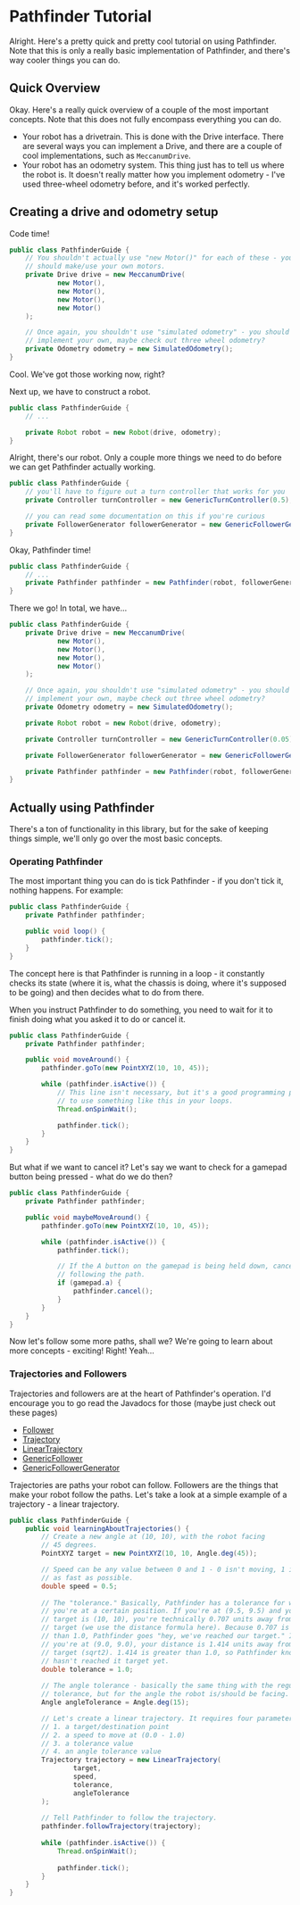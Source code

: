 # Pathfinder Tutorial

Alright. Here's a pretty quick and pretty cool tutorial on using Pathfinder. Note that this is only a really basic
implementation of Pathfinder, and there's way cooler things you can do.

## Quick Overview

Okay. Here's a really quick overview of a couple of the most important concepts. Note that this does not fully encompass
everything you can do.

- Your robot has a drivetrain. This is done with the Drive interface. There are several ways you can implement a Drive,
  and there are a couple of cool implementations, such as `MeccanumDrive`.
- Your robot has an odometry system. This thing just has to tell us where the robot is. It doesn't really matter how you
  implement odometry - I've used three-wheel odometry before, and it's worked perfectly.

## Creating a drive and odometry setup

Code time!

```java
public class PathfinderGuide {
    // You shouldn't actually use "new Motor()" for each of these - you
    // should make/use your own motors.
    private Drive drive = new MeccanumDrive(
            new Motor(),
            new Motor(),
            new Motor(),
            new Motor()
    );

    // Once again, you shouldn't use "simulated odometry" - you should
    // implement your own, maybe check out three wheel odometry?
    private Odometry odometry = new SimulatedOdometry();
}
```

Cool. We've got those working now, right?

Next up, we have to construct a robot.

```java
public class PathfinderGuide {
    // ...

    private Robot robot = new Robot(drive, odometry);
}
```

Alright, there's our robot. Only a couple more things we need to do before we can get Pathfinder actually working.

```java
public class PathfinderGuide {
    // you'll have to figure out a turn controller that works for you
    private Controller turnController = new GenericTurnController(0.5);

    // you can read some documentation on this if you're curious
    private FollowerGenerator followerGenerator = new GenericFollowerGenerator(turnController);
}
```

Okay, Pathfinder time!

```java
public class PathfinderGuide {
    // ...
    private Pathfinder pathfinder = new Pathfinder(robot, followerGenerator);
}
```

There we go! In total, we have...

```java
public class PathfinderGuide {
    private Drive drive = new MeccanumDrive(
            new Motor(),
            new Motor(),
            new Motor(),
            new Motor()
    );

    // Once again, you shouldn't use "simulated odometry" - you should
    // implement your own, maybe check out three wheel odometry?
    private Odometry odometry = new SimulatedOdometry();

    private Robot robot = new Robot(drive, odometry);

    private Controller turnController = new GenericTurnController(0.05);

    private FollowerGenerator followerGenerator = new GenericFollowerGenerator(turnController);

    private Pathfinder pathfinder = new Pathfinder(robot, followerGenerator);
}
```

## Actually using Pathfinder

There's a ton of functionality in this library, but for the sake of keeping things simple, we'll only go over the most
basic concepts.

### Operating Pathfinder

The most important thing you can do is tick Pathfinder - if you don't tick it, nothing happens. For example:

```java
public class PathfinderGuide {
    private Pathfinder pathfinder;

    public void loop() {
        pathfinder.tick();
    }
}
```

The concept here is that Pathfinder is running in a loop - it constantly checks its state (where it is, what the chassis
is doing, where it's supposed to be going) and then decides what to do from there.

When you instruct Pathfinder to do something, you need to wait for it to finish doing what you asked it to do or cancel
it.

```java
public class PathfinderGuide {
    private Pathfinder pathfinder;

    public void moveAround() {
        pathfinder.goTo(new PointXYZ(10, 10, 45));

        while (pathfinder.isActive()) {
            // This line isn't necessary, but it's a good programming practice
            // to use something like this in your loops.
            Thread.onSpinWait();

            pathfinder.tick();
        }
    }
}
```

But what if we want to cancel it? Let's say we want to check for a gamepad button being pressed - what do we do then?

```java
public class PathfinderGuide {
    private Pathfinder pathfinder;

    public void maybeMoveAround() {
        pathfinder.goTo(new PointXYZ(10, 10, 45));

        while (pathfinder.isActive()) {
            pathfinder.tick();

            // If the A button on the gamepad is being held down, cancel
            // following the path.
            if (gamepad.a) {
                pathfinder.cancel();
            }
        }
    }
}
```

Now let's follow some more paths, shall we? We're going to learn about more concepts - exciting! Right! Yeah...

### Trajectories and Followers

Trajectories and followers are at the heart of Pathfinder's operation. I'd encourage you to go read the Javadocs for
those (maybe just check out these pages)

- [Follower](https://github.com/Wobblyyyy/Pathfinder2/blob/master/pathfinder2-core/src/main/java/me/wobblyyyy/pathfinder2/follower/Follower.java)
- [Trajectory](https://github.com/Wobblyyyy/Pathfinder2/blob/master/pathfinder2-core/src/main/java/me/wobblyyyy/pathfinder2/trajectory/Trajectory.java)
- [LinearTrajectory](https://github.com/Wobblyyyy/Pathfinder2/blob/master/pathfinder2-core/src/main/java/me/wobblyyyy/pathfinder2/trajectory/LinearTrajectory.java)
- [GenericFollower](https://github.com/Wobblyyyy/Pathfinder2/blob/master/pathfinder2-core/src/main/java/me/wobblyyyy/pathfinder2/follower/GenericFollower.java)
- [GenericFollowerGenerator](https://github.com/Wobblyyyy/Pathfinder2/blob/master/pathfinder2-core/src/main/java/me/wobblyyyy/pathfinder2/follower/generators/GenericFollowerGenerator.java)

Trajectories are paths your robot can follow. Followers are the things that make your robot follow the paths. Let's take
a look at a simple example of a trajectory - a linear trajectory.

```java
public class PathfinderGuide {
    public void learningAboutTrajectories() {
        // Create a new angle at (10, 10), with the robot facing
        // 45 degrees.
        PointXYZ target = new PointXYZ(10, 10, Angle.deg(45));

        // Speed can be any value between 0 and 1 - 0 isn't moving, 1 is
        // as fast as possible.
        double speed = 0.5;
        
        // The "tolerance." Basically, Pathfinder has a tolerance for when
        // you're at a certain position. If you're at (9.5, 9.5) and your
        // target is (10, 10), you're technically 0.707 units away from the
        // target (we use the distance formula here). Because 0.707 is less
        // than 1.0, Pathfinder goes "hey, we've reached our target." If
        // you're at (9.0, 9.0), your distance is 1.414 units away from your
        // target (sqrt2). 1.414 is greater than 1.0, so Pathfinder knows it
        // hasn't reached it target yet.
        double tolerance = 1.0;
        
        // The angle tolerance - basically the same thing with the regular
        // tolerance, but for the angle the robot is/should be facing.
        Angle angleTolerance = Angle.deg(15);

        // Let's create a linear trajectory. It requires four parameters:
        // 1. a target/destination point
        // 2. a speed to move at (0.0 - 1.0)
        // 3. a tolerance value
        // 4. an angle tolerance value
        Trajectory trajectory = new LinearTrajectory(
                target,
                speed,
                tolerance,
                angleTolerance
        );
        
        // Tell Pathfinder to follow the trajectory.
        pathfinder.followTrajectory(trajectory);
        
        while (pathfinder.isActive()) {
            Thread.onSpinWait();
            
            pathfinder.tick();
        }
    }
}
```
